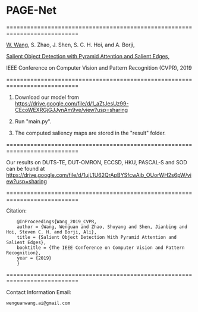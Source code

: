 # PAGE-Net
===========================================================================

[W. Wang](https://sites.google.com/view/wenguanwang), S. Zhao, J. Shen, S. C. H. Hoi, and A. Borji, 

[Salient Object Detection with Pyramid Attention and Salient Edges,](https://www.researchgate.net/publication/332751907_Salient_Object_Detection_with_Pyramid_Attention_and_Salient_Edges)  

IEEE Conference on Computer Vision and Pattern Recognition (CVPR), 2019 

===========================================================================

1. Download our model from https://drive.google.com/file/d/1_aZtJesUz99-CEcoWEXRGjGJJynAm9ve/view?usp=sharing

2. Run "main.py".

3. The computed saliency maps are stored in the "result" folder. 

===========================================================================

Our results on DUTS-TE, DUT-OMRON, ECCSD, HKU, PASCAL-S and SOD can be found at https://drive.google.com/file/d/1ujL1U62QrApBYSfcwAib_OUorWH2s6pW/view?usp=sharing

===========================================================================

Citation:

		@InProceedings{Wang_2019_CVPR,
		author = {Wang, Wenguan and Zhao, Shuyang and Shen, Jianbing and Hoi, Steven C. H. and Borji, Ali},
		title = {Salient Object Detection With Pyramid Attention and Salient Edges},
		booktitle = {The IEEE Conference on Computer Vision and Pattern Recognition},
		year = {2019}
		}

===========================================================================

Contact Information
Email:

	wenguanwang.ai@gmail.com

